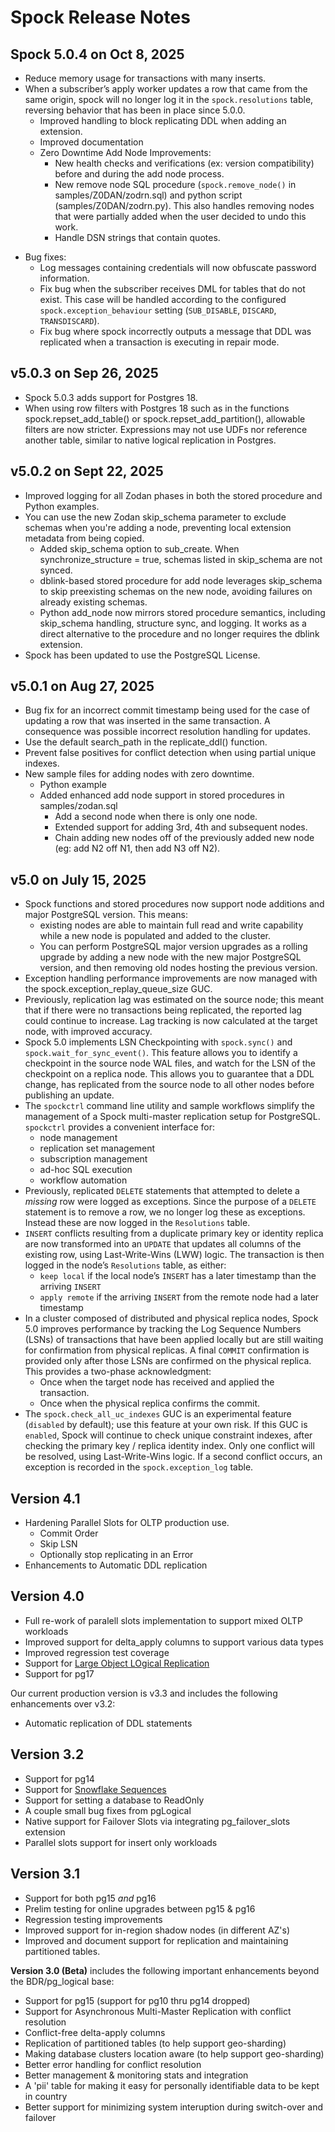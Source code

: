 # Spock Release Notes

## Spock 5.0.4 on Oct 8, 2025

* Reduce memory usage for transactions with many inserts.
* When a subscriber’s apply worker updates a row that came from the same origin, spock will no longer log it in the `spock.resolutions` table, reversing behavior that has been in place since 5.0.0.
  - Improved handling to block replicating DDL when adding an extension.
  - Improved documentation
  - Zero Downtime Add Node Improvements:
    - New health checks and verifications (ex: version compatibility) before and during the add node process.
    - New remove node SQL procedure (`spock.remove_node()` in samples/Z0DAN/zodrn.sql) and python script (samples/Z0DAN/zodrn.py). This also handles removing nodes that were partially added when the user decided to undo this work.
    - Handle DSN strings that contain quotes.

- Bug fixes:
    - Log messages containing credentials will now obfuscate password information.
    - Fix bug when the subscriber receives DML for tables that do not exist. This case will be handled according to the configured `spock.exception_behaviour` setting (`SUB_DISABLE`, `DISCARD`, `TRANSDISCARD`).
    - Fix bug where spock incorrectly outputs a message that DDL was replicated when a transaction is executing in repair mode.



## v5.0.3 on Sep 26, 2025

* Spock 5.0.3 adds support for Postgres 18.
* When using row filters with Postgres 18 such as in the functions spock.repset_add_table() or spock.repset_add_partition(), allowable filters are now stricter. Expressions may not use UDFs nor reference another table, similar to native logical replication in Postgres.

## v5.0.2 on Sept 22, 2025

* Improved logging for all Zodan phases in both the stored procedure and Python examples.
* You can use the new Zodan skip_schema parameter to exclude schemas when you're adding a node, preventing local extension metadata from being copied.
    * Added skip_schema option to sub_create. When synchronize_structure = true, schemas listed in skip_schema are not synced.
    * dblink-based stored procedure for add node leverages skip_schema to skip preexisting schemas on the new node, avoiding failures on already existing schemas.
    * Python add_node now mirrors stored procedure semantics, including skip_schema handling, structure sync, and logging. It works as a direct alternative to the procedure and no longer requires the dblink extension.
* Spock has been updated to use the PostgreSQL License.


## v5.0.1 on Aug 27, 2025

* Bug fix for an incorrect commit timestamp being used for the case of updating a row that was inserted in the same transaction. A consequence was possible incorrect resolution handling for updates.
* Use the default search_path in the replicate_ddl() function.
* Prevent false positives for conflict detection when using partial unique indexes.
* New sample files for adding nodes with zero downtime.
    * Python example
    * Added enhanced add node support in stored procedures in samples/zodan.sql
        * Add a second node when there is only one node.
        * Extended support for adding 3rd, 4th and subsequent nodes.
        * Chain adding new nodes off of the previously added new node (eg: add N2 off N1, then add N3 off N2).

## v5.0 on July 15, 2025

* Spock functions and stored procedures now support node additions and major PostgreSQL version.  This means:
    * existing nodes are able to maintain full read and write capability while a new node is populated and added to the cluster.
    * You can perform PostgreSQL major version upgrades as a rolling upgrade by adding a new node with the new major PostgreSQL version, and then removing old nodes hosting the previous version.
* Exception handling performance improvements are now managed with the spock.exception_replay_queue_size GUC.
* Previously, replication lag was estimated on the source node; this meant that if there were no transactions being replicated, the reported lag could continue to increase.  Lag tracking is now calculated at the target node, with improved accuracy.
* Spock 5.0 implements LSN Checkpointing with `spock.sync()` and `spock.wait_for_sync_event()`.  This feature allows you to identify a checkpoint in the source node WAL files, and watch for the LSN of the checkpoint on a replica node.  This allows you to guarantee that a DDL change, has replicated from the source node to all other nodes before publishing an update.
* The `spockctrl` command line utility and sample workflows simplify the management of a Spock multi-master replication setup for PostgreSQL. `spockctrl` provides a convenient interface for:
    * node management
    * replication set management
    * subscription management
    * ad-hoc SQL execution
    * workflow automation
* Previously, replicated `DELETE` statements that attempted to delete a *missing* row were logged as exceptions.  Since the purpose of a `DELETE` statement is to remove a row, we no longer log these as exceptions. Instead these are now logged in the `Resolutions` table.
* `INSERT` conflicts resulting from a duplicate primary key or identity replica are now transformed into an `UPDATE` that updates all columns of the existing row, using Last-Write-Wins (LWW) logic.  The transaction is then logged in the node’s `Resolutions` table, as either:
    * `keep local` if the local node’s `INSERT` has a later timestamp than the arriving `INSERT`
    * `apply remote` if the arriving `INSERT` from the remote node had a later timestamp
* In a cluster composed of distributed and physical replica nodes, Spock 5.0 improves performance by tracking the Log Sequence Numbers (LSNs) of transactions that have been applied locally but are still waiting for confirmation from physical replicas.  A final `COMMIT` confirmation is provided only after those LSNs are confirmed on the physical replica.
This provides a two-phase acknowledgment:
   * Once when the target node has received and applied the transaction.
   * Once when the physical replica confirms the commit.
* The `spock.check_all_uc_indexes` GUC is an experimental feature (`disabled` by default); use this feature at your own risk.  If this GUC is `enabled`, Spock will continue to check unique constraint indexes, after checking the primary key / replica identity index.  Only one conflict will be resolved, using Last-Write-Wins logic.  If a second conflict occurs, an exception is recorded in the `spock.exception_log` table.


## Version 4.1
* Hardening Parallel Slots for OLTP production use.
  - Commit Order
  - Skip LSN
  - Optionally stop replicating in an Error
* Enhancements to Automatic DDL replication

## Version 4.0

* Full re-work of paralell slots implementation to support mixed OLTP workloads
* Improved support for delta_apply columns to support various data types
* Improved regression test coverage
* Support for [Large Object LOgical Replication](https://github.com/pgedge/lolor)
* Support for pg17

Our current production version is v3.3 and includes the following enhancements over v3.2:

* Automatic replication of DDL statements

## Version 3.2

* Support for pg14
* Support for [Snowflake Sequences](https://github.com/pgedge/snowflake)
* Support for setting a database to ReadOnly
* A couple small bug fixes from pgLogical
* Native support for Failover Slots via integrating pg_failover_slots extension
* Parallel slots support for insert only workloads

## Version 3.1

* Support for both pg15 *and* pg16
* Prelim testing for online upgrades between pg15 & pg16
* Regression testing improvements
* Improved support for in-region shadow nodes (in different AZ's)
* Improved and document support for replication and maintaining partitioned tables.


**Version 3.0 (Beta)** includes the following important enhancements beyond the BDR/pg_logical base:

* Support for pg15 (support for pg10 thru pg14 dropped)
* Support for Asynchronous Multi-Master Replication with conflict resolution
* Conflict-free delta-apply columns
* Replication of partitioned tables (to help support geo-sharding)
* Making database clusters location aware (to help support geo-sharding)
* Better error handling for conflict resolution
* Better management & monitoring stats and integration
* A 'pii' table for making it easy for personally identifiable data to be kept in country
* Better support for minimizing system interuption during switch-over and failover
